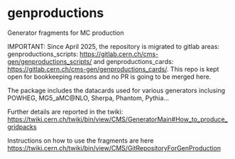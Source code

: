 # genproductions
Generator fragments for MC production

IMPORTANT: Since April 2025, the repository is migrated to gitlab areas: genproductions_scripts: https://gitlab.cern.ch/cms-gen/genproductions_scripts/ and  genproductions_cards: https://gitlab.cern.ch/cms-gen/genproductions_cards/. This repo is kept open for bookkeeping reasons and no PR is going to be merged here.

The package includes the datacards used for various generators inclusing POWHEG, MG5_aMC@NLO, Sherpa, Phantom, Pythia...

Further details are reported in the twiki: https://twiki.cern.ch/twiki/bin/view/CMS/GeneratorMain#How_to_produce_gridpacks

Instructions on how to use the fragments are here https://twiki.cern.ch/twiki/bin/view/CMS/GitRepositoryForGenProduction

